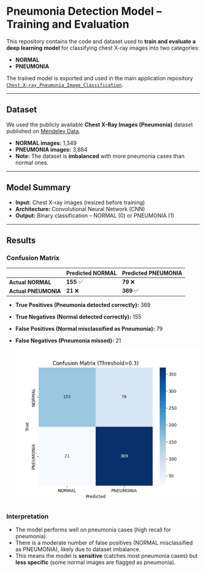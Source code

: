 # Pneumonia Detection Model – Training and Evaluation

This repository contains the code and dataset used to **train and evaluate a deep learning model** for classifying chest X-ray images into two categories:
- **NORMAL**
- **PNEUMONIA**

The trained model is exported and used in the main application repository [`Chest_X-ray_Pneumonia_Image_Classification`](https://github.com/danyIkram/Chest_X-ray_Pneumonia_Image_Classification).

---

## Dataset

We used the publicly available **Chest X-Ray Images (Pneumonia)** dataset published on [Mendeley Data](https://data.mendeley.com/datasets/rscbjbr9sj/2).

- **NORMAL images:** 1,349  
- **PNEUMONIA images:** 3,884  
- **Note:** The dataset is **imbalanced** with more pneumonia cases than normal ones.

---

## Model Summary

- **Input:** Chest X-ray images (resized before training)
- **Architecture:** Convolutional Neural Network (CNN)
- **Output:** Binary classification – NORMAL (0) or PNEUMONIA (1)

---

## Results

### Confusion Matrix

|                | Predicted NORMAL | Predicted PNEUMONIA |
|----------------|----------------|---------------------|
| **Actual NORMAL**   | **155** ✅          | **79** ❌               |
| **Actual PNEUMONIA**| **21** ❌           | **369** ✅              |

- **True Positives (Pneumonia detected correctly):** 369  
- **True Negatives (Normal detected correctly):** 155  
- **False Positives (Normal misclassified as Pneumonia):** 79  
- **False Negatives (Pneumonia missed):** 21

  ![Confusion Matrix](confusion_matrix/confusion_matrix.png)

### Interpretation

- The model performs well on pneumonia cases (high recall for pneumonia).
- There is a moderate number of false positives (NORMAL misclassified as PNEUMONIA), likely due to dataset imbalance.
- This means the model is **sensitive** (catches most pneumonia cases) but **less specific** (some normal images are flagged as pneumonia).



